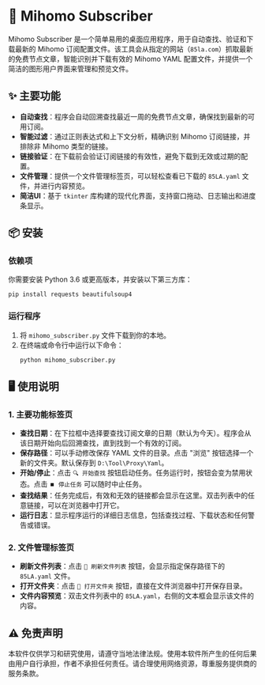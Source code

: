 # 🚀 Mihomo Subscriber

Mihomo Subscriber 是一个简单易用的桌面应用程序，用于自动查找、验证和下载最新的 Mihomo 订阅配置文件。该工具会从指定的网站（`85la.com`）抓取最新的免费节点文章，智能识别并下载有效的 Mihomo YAML 配置文件，并提供一个简洁的图形用户界面来管理和预览文件。

## ✨ 主要功能

  * **自动查找**：程序会自动回溯查找最近一周的免费节点文章，确保找到最新的可用订阅。
  * **智能过滤**：通过正则表达式和上下文分析，精确识别 Mihomo 订阅链接，并排除非 Mihomo 类型的链接。
  * **链接验证**：在下载前会验证订阅链接的有效性，避免下载到无效或过期的配置。
  * **文件管理**：提供一个文件管理标签页，可以轻松查看已下载的 `85LA.yaml` 文件，并进行内容预览。
  * **简洁UI**：基于 `tkinter` 库构建的现代化界面，支持窗口拖动、日志输出和进度条显示。

## 📦 安装

### 依赖项

你需要安装 Python 3.6 或更高版本，并安装以下第三方库：

```bash
pip install requests beautifulsoup4
```

### 运行程序

1.  将 `mihomo_subscriber.py` 文件下载到你的本地。
2.  在终端或命令行中运行以下命令：
    ```bash
    python mihomo_subscriber.py
    ```

## 🖥️ 使用说明

### 1\. 主要功能标签页

  * **查找日期**：在下拉框中选择要查找订阅文章的日期（默认为今天）。程序会从该日期开始向后回溯查找，直到找到一个有效的订阅。
  * **保存路径**：可以手动修改保存 YAML 文件的目录。点击 "浏览" 按钮选择一个新的文件夹。默认保存到 `D:\Tool\Proxy\Yaml`。
  * **开始/停止**：点击 `🔍 开始查找` 按钮启动任务。任务运行时，按钮会变为禁用状态。点击 `⏹️ 停止任务` 可以随时中止任务。
  * **查找结果**：任务完成后，有效和无效的链接都会显示在这里。双击列表中的任意链接，可以在浏览器中打开它。
  * **运行日志**：显示程序运行的详细日志信息，包括查找过程、下载状态和任何警告或错误。

### 2\. 文件管理标签页

  * **刷新文件列表**：点击 `🔄 刷新文件列表` 按钮，会显示指定保存路径下的 `85LA.yaml` 文件。
  * **打开文件夹**：点击 `📁 打开文件夹` 按钮，直接在文件浏览器中打开保存目录。
  * **文件内容预览**：双击文件列表中的 `85LA.yaml`，右侧的文本框会显示该文件的内容。

## ⚠️ 免责声明

本软件仅供学习和研究使用，请遵守当地法律法规。使用本软件所产生的任何后果由用户自行承担，作者不承担任何责任。请合理使用网络资源，尊重服务提供商的服务条款。